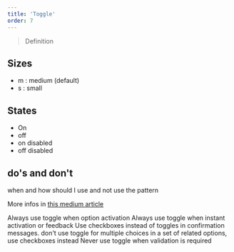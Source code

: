 ```yaml
---
title: 'Toggle'
order: 7
---
```


> Definition

## Sizes

- m : medium (default)
- s : small

<preview path="src/pages/Components/Toggle/previews/Toggle" nude="true"></preview>

## States

- On
- off
- on disabled
- off disabled

## do's and don't

when and how should I use and not use the pattern

More infos in [this medium article](https://uxplanet.org/checkbox-vs-toggle-switch-7fc6e83f10b8)

<hintitem>
  Always use toggle when option activation 
</hintitem>
<hintitem>
  Always use toggle when instant activation or feedback 
</hintitem>
<hintitem>
  Use checkboxes instead of toggles in confirmation messages.
</hintitem>
<hintitem dont="true">
  don't use toggle for multiple choices in a set of related options, use checkboxes instead
</hintitem>
<hintitem dont="true">
  Never use toggle when validation is required 
</hintitem>
